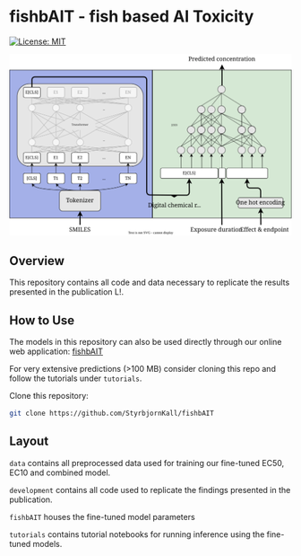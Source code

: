 # fishbAIT - fish based AI Toxicity
[![License: MIT](https://img.shields.io/badge/License-MIT-yellow.svg)](https://opensource.org/licenses/MIT)

![fishbAITe model architecture](final_model.svg)
## Overview
This repository contains all code and data necessary to replicate the results presented in the publication L!.

## How to Use
The models in this repository can also be used directly through our online web application:
[fishbAIT](https://fishbait.streamlit.app/)

For very extensive predictions (>100 MB) consider cloning this repo and follow the tutorials under `tutorials`.

Clone this repository:
```bash 
git clone https://github.com/StyrbjornKall/fishbAIT
```

## Layout
`data` contains all preprocessed data used for training our fine-tuned EC50, EC10 and combined model.

`development` contains all code used to replicate the findings presented in the publication.

`fishbAIT` houses the fine-tuned model parameters

`tutorials` contains tutorial notebooks for running inference using the fine-tuned models.
